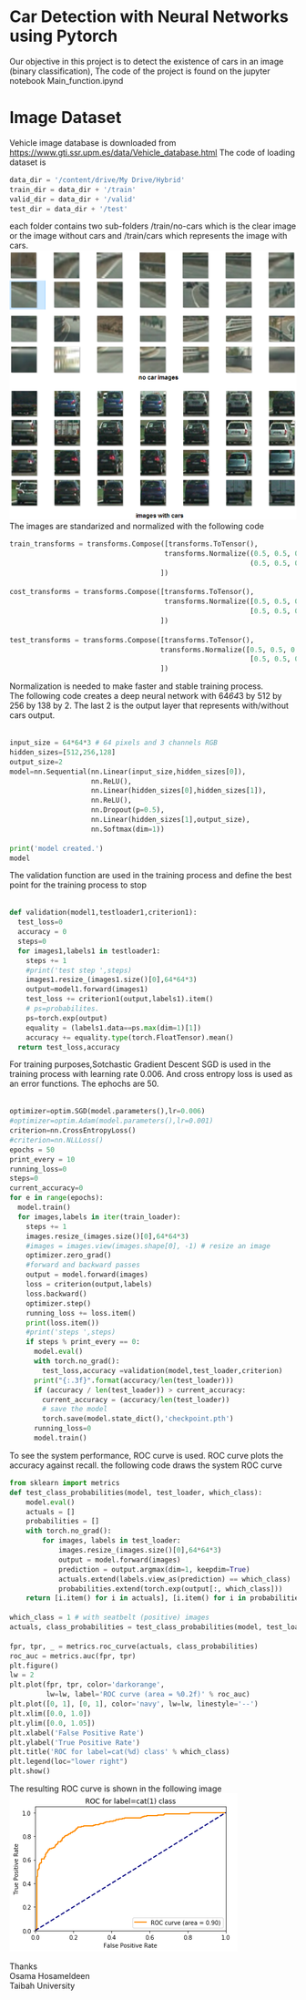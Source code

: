 # Car Detection with Neural Networks using Pytorch
Our objective in this project is to detect the existence of cars in an image (binary classification), The code of the project is found on the jupyter notebook Main_function.ipynd
# Image Dataset
Vehicle image database is downloaded from https://www.gti.ssr.upm.es/data/Vehicle_database.html
The code of loading dataset is 
```python 
data_dir = '/content/drive/My Drive/Hybrid'
train_dir = data_dir + '/train'
valid_dir = data_dir + '/valid'
test_dir = data_dir + '/test'
```
each folder contains two sub-folders /train/no-cars which is the clear image or the image without cars and /train/cars which represents the image with cars. 
![dataset images ](https://github.com/mohandesosama/car_detection/blob/master/report%20images/sample%20dataset%20classes.png)
The images are standarized and normalized with the following code 
```python
train_transforms = transforms.Compose([transforms.ToTensor(),
                                      transforms.Normalize((0.5, 0.5, 0.5), 
                                                           (0.5, 0.5, 0.5))
                                     ])

cost_transforms = transforms.Compose([transforms.ToTensor(),
                                      transforms.Normalize([0.5, 0.5, 0.5], 
                                                           [0.5, 0.5, 0.5])
                                     ])

test_transforms = transforms.Compose([transforms.ToTensor(),
                                     transforms.Normalize([0.5, 0.5, 0.5], 
                                                           [0.5, 0.5, 0.5])
                                     ])
```
Normalization is needed to make faster and stable training process.  
The following code creates a deep neural network with 64*64*3 by 512 by 256 by 138 by 2. The last 2 is the output layer that represents with/without cars output. 
```python 

input_size = 64*64*3 # 64 pixels and 3 channels RGB
hidden_sizes=[512,256,128]
output_size=2
model=nn.Sequential(nn.Linear(input_size,hidden_sizes[0]),
                    nn.ReLU(),
                    nn.Linear(hidden_sizes[0],hidden_sizes[1]),
                    nn.ReLU(),
                    nn.Dropout(p=0.5),
                    nn.Linear(hidden_sizes[1],output_size),
                    nn.Softmax(dim=1))

print('model created.')
model
```
The validation function are used in the training process and define the best point for the training process to stop
```python

def validation(model1,testloader1,criterion1):
  test_loss=0
  accuracy = 0
  steps=0
  for images1,labels1 in testloader1:
    steps += 1
    #print('test step ',steps)
    images1.resize_(images1.size()[0],64*64*3)
    output=model1.forward(images1)
    test_loss += criterion1(output,labels1).item()
    # ps=probabilites. 
    ps=torch.exp(output)
    equality = (labels1.data==ps.max(dim=1)[1])
    accuracy += equality.type(torch.FloatTensor).mean()
  return test_loss,accuracy
  ```
For training purposes,Sotchastic Gradient Descent SGD is used in the training process with learning rate 0.006. And cross entropy loss is used as an error functions. The ephochs are 50. 
```python

optimizer=optim.SGD(model.parameters(),lr=0.006)
#optimizer=optim.Adam(model.parameters(),lr=0.001)
criterion=nn.CrossEntropyLoss()
#criterion=nn.NLLLoss()
epochs = 50
print_every = 10
running_loss=0
steps=0
current_accuracy=0
for e in range(epochs):
  model.train()
  for images,labels in iter(train_loader):
    steps += 1
    images.resize_(images.size()[0],64*64*3)
    #images = images.view(images.shape[0], -1) # resize an image
    optimizer.zero_grad()
    #forward and backward passes
    output = model.forward(images)
    loss = criterion(output,labels)
    loss.backward()
    optimizer.step()
    running_loss += loss.item()
    print(loss.item())
    #print('steps ',steps)
    if steps % print_every == 0:
      model.eval()
      with torch.no_grad():
        test_loss,accuracy =validation(model,test_loader,criterion)
      print("{:.3f}".format(accuracy/len(test_loader)))
      if (accuracy / len(test_loader)) > current_accuracy:
        current_accuracy = (accuracy/len(test_loader))
        # save the model
        torch.save(model.state_dict(),'checkpoint.pth') 
      running_loss=0
      model.train()
```
To see the system performance, ROC curve is used. ROC curve plots the accuracy against recall. the following code draws the system ROC curve
```python
from sklearn import metrics
def test_class_probabilities(model, test_loader, which_class):
    model.eval()
    actuals = []
    probabilities = []
    with torch.no_grad():
        for images, labels in test_loader:
            images.resize_(images.size()[0],64*64*3)
            output = model.forward(images)
            prediction = output.argmax(dim=1, keepdim=True)
            actuals.extend(labels.view_as(prediction) == which_class)
            probabilities.extend(torch.exp(output[:, which_class]))
    return [i.item() for i in actuals], [i.item() for i in probabilities]

which_class = 1 # with seatbelt (positive) images
actuals, class_probabilities = test_class_probabilities(model, test_loader, which_class)

fpr, tpr, _ = metrics.roc_curve(actuals, class_probabilities)
roc_auc = metrics.auc(fpr, tpr)
plt.figure()
lw = 2
plt.plot(fpr, tpr, color='darkorange',
         lw=lw, label='ROC curve (area = %0.2f)' % roc_auc)
plt.plot([0, 1], [0, 1], color='navy', lw=lw, linestyle='--')
plt.xlim([0.0, 1.0])
plt.ylim([0.0, 1.05])
plt.xlabel('False Positive Rate')
plt.ylabel('True Positive Rate')
plt.title('ROC for label=cat(%d) class' % which_class)
plt.legend(loc="lower right")
plt.show()
```
The resulting ROC curve is shown in the following image  
![ROC curve](https://github.com/mohandesosama/car_detection/blob/master/report%20images/ROC%20curve.png)
  
Thanks  
Osama Hosameldeen  
Taibah University
